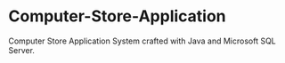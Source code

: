 # Computer-Store-Application
Computer Store Application System crafted with Java and Microsoft SQL Server.
